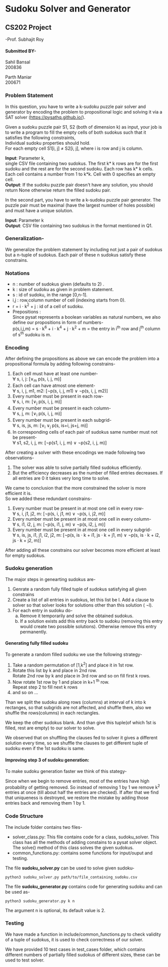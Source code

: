 # Sudoku Solver and Generator
## **CS202 Project**
-Prof. Subhajit Roy 
#### Submitted BY-
Sahil Bansal <br> 200836

Parth Maniar <br> 200671

### **Problem Statement**
In this question, you have to write a k-sudoku puzzle pair solver and generator by encoding the problem to propositional logic and solving it via a SAT solver (https://pysathq.github.io/). 

Given a sudoku puzzle pair S1, S2 (both of dimension k) as input, your job is to write a program to fill the empty cells of both sudokus such that it satisfies the following constraints, <br>
Individual sudoku properties should hold. <br>
For each empty cell S1[i, j] ≠ S2[i, j], where i is row and j is column.

**Input**: Parameter k, <br> 
single CSV file containing two sudokus. The first k* k rows are for the first sudoku and the rest are for the second sudoku. Each row has k* k cells. Each cell contains a number from 1 to k*k. Cell with 0 specifies an empty cell.
<br>
**Output**: If the sudoku puzzle pair doesn't have any solution, you should return None otherwise return the filled sudoku pair.

In the second part, you have to write a k-sudoku puzzle pair generator. The puzzle pair must be maximal (have the largest number of holes possible) and must have a unique solution. 

**Input**: Parameter k <br>
**Output**: CSV file containing two sudokus in the format mentioned in Q1.

### Generalization-
We generalize the problem statement by including not just a pair of sudokus but a n-tuple of sudokus. Each pair of these n sudokus satisfy these constrains.
### **Notations**
<ul>
<li>n : number of sudokus given (defaults to 2) .</li>
<li>k : size of sudoku as given in problem statement.</li>
<li>s : id of sudoku, in the range [0,n-1]. </li>
<li>i,j : row,column number of cell (indexing starts from 0).</li>
<li>r = i &sdot; k<sup>2</sup> + j : id of a cell of sudoku. </li>
<li>
Prepositions : <br> 
Since pysat represents a boolean variables as natural numbers, we also define our propositions in form of numbers- <br>
p(s,i,j,m) = s &sdot; k<sup>6</sup> + i &sdot; k<sup>4</sup> + j &sdot; k<sup>2</sup> + m = the entry in i<sup>th</sup> row and j<sup>th</sup> column of s<sup>th</sup> sudoku is m.
</li>
</ul>

### **Encoding**
After defining the propositions as above we can encode the problem into a propositional formula by adding following constrains-
<ol>
<li>Each cell must have at least one number- <br>
&forall; s, i, j: [&or;<sub>m</sub> p(s, i, j, m)]
</li>

<li>Each cell can have atmost one element- <br>
&forall; s, i, j, m1, m2: [&not;p(s, i, j, m1) &or; &not;p(s, i, j, m2)]
</li>

<li>
Every number must be present in each row- <br>
&forall; s, i, m: [&or;<sub>j</sub> p(s, i, j, m)]
</li>

<li>
Every number must be present in each column- <br>
&forall; s, j, m: [&or;<sub>i</sub> p(s, i, j, m)]
</li>

<li>
Every number must be present in each subgrid- <br>
&forall; s, is, js, m: [&or;<sub>i</sub> &or;<sub>j</sub> p(s, is+i, js+j, m)]
</li>

<li>
In corresponding cells of each pair of sudokus same number must not be present- <br>
&forall; s1, s2, i, j, m: [&not;p(s1, i, j, m) &or; &not;p(s2, i, j, m)]
</li>
</ol>

After creating a solver with these encodings we made following two observations-
<ol>
<li> The solver was able to solve partially filled sudokus efficiently.</li>
<li>But the efficiency decreases as the number of filled entries decreases. If all entries are 0 it takes very long time to solve.</li>
</ol>

We came to conclusion that the more constrained the solver is more efficient it is.<br>
So we added these redundant constrains-
<ol>
<li>
Every number must be present in at most one cell in every row- <br>
&forall; s, i, j1, j2, m: [&not;p(s, i, j1, m) &or; &not;p(s, i, j2, m)]
</li>

<li>
Every number must be present in at most one cell in every column- <br>
&forall; s, i1, i2, j, m: [&not;p(s, i1, j, m) &or; &not;p(s, i2, j, m)]
</li>

<li>
Every number must be present in at most one cell in every subgrid- <br>
&forall; s, is, js, i1, j1, i2, j2, m: [&not;p(s, is &sdot; k + i1, js &sdot; k + j1, m) &or; &not;p(s, is &sdot; k + i2, js &sdot; k + j2, m)]
</li>
</ol>
After adding all these constrains our solver becomes more efficient at least for empty sudokus.

### **Sudoku generation**

The major steps in genearting sudokus are-
<ol>
<li> Genrate a random fully filled tuple of sudokus satisfying all given constrains</li>
<li> Create a list of all entries in sudokus, let this list be l. Add a clause to solver so that solver looks for solutions other than this solution ( &not;l). </li>
<li>For each entry in sudoku do-
<ol type=a>
<li>
Remove it temporarily and solve the obtained sudokus.
</li>
<li>
If a solution exists add this entry back to sudoku (removing this entry would create two possible solutions). Otherwise remove this entry permanently.
</li>
</ol>
</li>
</ol>

#### Generating fully filled sudoku
To generate a random filled sudoku we use the following strategy-

<ol>
<li>
Take a random permutation of [1,k<sup>2</sup>] and place it in 1st row.</li>
<li>
Rotate this list by k and place in 2nd row.<br>
Rotate 2nd row by k and place in 3rd row and so on fill first k rows.
</li>
<li>
Now rotate 1st row by 1 and place in k+1 <sup>th</sup> row. <br>
Repeat step 2 to fill next k rows
</li>
<li> and so on ... </li>
</ol>
Than we split the sudoku along rows (columns) at interval of k into k rectanges, so that subgrids are not affected, and shuffle them, also we shuffle the rows(columns) in each rectangles.

We keep the other sudokus blank. And than give this tuple(of which 1st is filled, rest are empty) to our solver to solve.

We observed that on shuffling the clauses fed to solver it gives a different solution every time, so we shuffle the clauses to get different tuple of sudoku even if the 1st sudoku is same.

#### Improving step 3 of sudoku generation:
To make sudoku generation faster we think of this stategy-

Since when we begin to remove entries, most of the entries have high probability of getting removed. So instead of removing 1 by 1 we remove k<sup>2</sup> entries at once (till about half the entries are checked). If after that we find that uniqueness is destroyed, we restore the mistake by adding those entries back and removing them 1 by 1.

### **Code Structure**
The include folder contains two files- <br>
<ul>
<li> solver_class.py: This file contains code for a class, sudoku_solver. This class has all the methods of adding constains to a pysat solver object. The solve() method of this class solves the given sudokus.
</li>
<li>common_functions.py: contains some functions for input/ouput and testing.
</li>
</ul>

The file **sudoku_solver.py** can be used to solve given sudoku-
```
python3 sudoku_solver.py path/to/file_containing_sudoku.csv
```

The file **sudoku_generator.py** contains code for generating sudoku and can be used as-
```
python3 sudoku_generator.py k n
```
The argument n is optional, its default value is 2. 

### **Testing**
We have made a function in include/common_functions.py to check validity of a tuple of sudokus, it is used to check correctness of our solver.

We have provided 10 test cases in test_cases folder, which contains different numbers of partially filled sudokus of different sizes, these can be used to test solver.
